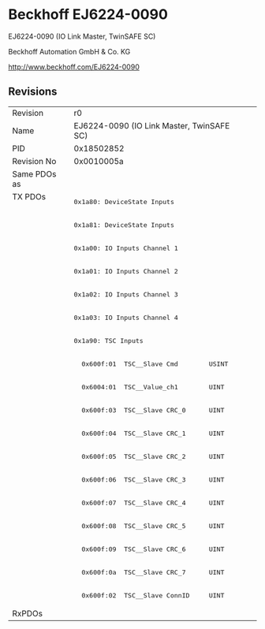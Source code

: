 # Beckhoff EJ6224-0090

EJ6224-0090 (IO Link Master, TwinSAFE SC)

Beckhoff Automation GmbH & Co. KG

http://www.beckhoff.com/EJ6224-0090

## Revisions
<table>
<tr>
<td>Revision</td>
<td>r0</td>
</tr>
<tr>
<td>Name</td>
<td>EJ6224-0090 (IO Link Master, TwinSAFE SC)</td>
</tr>
<tr>
<td>PID</td>
<td>0x18502852</td>
</tr>
<tr>
<td>Revision No</td>
<td>0x0010005a</td>
</tr>
<tr>
<td>Same PDOs as</td>
<td></td>
</tr>
<tr>
<td rowspan=18 valign=top>TX PDOs</td>
<td><pre>0x1a80: DeviceState Inputs</pre></td>
<td></td>
</tr>
<tr>
<td><pre>0x1a81: DeviceState Inputs</pre></td>
</tr>
<tr>
<td><pre>0x1a00: IO Inputs Channel 1</pre></td>
</tr>
<tr>
<td><pre>0x1a01: IO Inputs Channel 2</pre></td>
</tr>
<tr>
<td><pre>0x1a02: IO Inputs Channel 3</pre></td>
</tr>
<tr>
<td><pre>0x1a03: IO Inputs Channel 4</pre></td>
</tr>
<tr>
<td><pre>0x1a90: TSC Inputs</pre></td>
</tr>
<tr>
<td><pre>  0x600f:01  TSC__Slave Cmd        USINT</pre></td>
</tr>
<tr>
<td><pre>  0x6004:01  TSC__Value_ch1        UINT</pre></td>
</tr>
<tr>
<td><pre>  0x600f:03  TSC__Slave CRC_0      UINT</pre></td>
</tr>
<tr>
<td><pre>  0x600f:04  TSC__Slave CRC_1      UINT</pre></td>
</tr>
<tr>
<td><pre>  0x600f:05  TSC__Slave CRC_2      UINT</pre></td>
</tr>
<tr>
<td><pre>  0x600f:06  TSC__Slave CRC_3      UINT</pre></td>
</tr>
<tr>
<td><pre>  0x600f:07  TSC__Slave CRC_4      UINT</pre></td>
</tr>
<tr>
<td><pre>  0x600f:08  TSC__Slave CRC_5      UINT</pre></td>
</tr>
<tr>
<td><pre>  0x600f:09  TSC__Slave CRC_6      UINT</pre></td>
</tr>
<tr>
<td><pre>  0x600f:0a  TSC__Slave CRC_7      UINT</pre></td>
</tr>
<tr>
<td><pre>  0x600f:02  TSC__Slave ConnID     UINT</pre></td>
</tr>
<tr>
<td>RxPDOs</td>
<td></td>
</tr>
</table>
